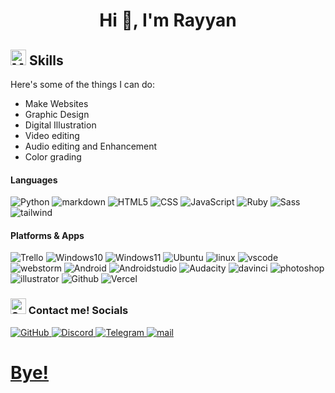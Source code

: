 <h1 align="center">Hi 👋, I'm Rayyan</h1>
<!--
**rayyanmm/rayyanmm** is a ✨ _special_ ✨ repository because its `README.md` (this file) appears on your GitHub profile.
-->

## <img src="https://raw.githubusercontent.com/Tarikul-Islam-Anik/Animated-Fluent-Emojis/master/Emojis/People%20with%20professions/Man%20Technologist%20Light%20Skin%20Tone.png" alt="Man Technologist" width="25" height="25" /> Skills

Here's some of the things I can do:
- Make Websites
- Graphic Design
- Digital Illustration
- Video editing
- Audio editing and Enhancement 
- Color grading

#### Languages
![Python](https://ziadoua.github.io/m3-Markdown-Badges/badges/Python/python2.svg)
![markdown](https://ziadoua.github.io/m3-Markdown-Badges/badges/Markdown/markdown3.svg)
![HTML5](https://ziadoua.github.io/m3-Markdown-Badges/badges/HTML/html3.svg)
![CSS](https://ziadoua.github.io/m3-Markdown-Badges/badges/CSS/css3.svg)
![JavaScript](https://ziadoua.github.io/m3-Markdown-Badges/badges/Javascript/javascript3.svg)
![Ruby](https://ziadoua.github.io/m3-Markdown-Badges/badges/Ruby/ruby3.svg)
![Sass](https://ziadoua.github.io/m3-Markdown-Badges/badges/Sass/sass3.svg)
![tailwind](https://ziadoua.github.io/m3-Markdown-Badges/badges/TailwindCSS/tailwindcss3.svg)


#### Platforms & Apps
![Trello](https://ziadoua.github.io/m3-Markdown-Badges/badges/Trello/trello3.svg)
![Windows10](https://ziadoua.github.io/m3-Markdown-Badges/badges/Windows10/windows103.svg)
![Windows11](https://ziadoua.github.io/m3-Markdown-Badges/badges/Windows11/windows113.svg)
![Ubuntu](https://ziadoua.github.io/m3-Markdown-Badges/badges/Ubuntu/ubuntu3.svg)
![linux](https://ziadoua.github.io/m3-Markdown-Badges/badges/Linux/linux3.svg)
![vscode](https://ziadoua.github.io/m3-Markdown-Badges/badges/VisualStudioCode/visualstudiocode3.svg)
![webstorm](https://ziadoua.github.io/m3-Markdown-Badges/badges/Webstorm/webstorm3.svg)
![Android](https://ziadoua.github.io/m3-Markdown-Badges/badges/Android/android3.svg)
![Androidstudio](https://ziadoua.github.io/m3-Markdown-Badges/badges/AndroidStudio/androidstudio3.svg)
![Audacity](https://ziadoua.github.io/m3-Markdown-Badges/badges/Audacity/audacity3.svg)
![davinci](https://ziadoua.github.io/m3-Markdown-Badges/badges/DaVinciResolve/davinciresolve3.svg)
![photoshop](https://ziadoua.github.io/m3-Markdown-Badges/badges/Photoshop/photoshop3.svg)
![illustrator](https://ziadoua.github.io/m3-Markdown-Badges/badges/Illustrator/illustrator3.svg)
![Github](https://ziadoua.github.io/m3-Markdown-Badges/badges/Github/github3.svg)
![Vercel](https://ziadoua.github.io/m3-Markdown-Badges/badges/Vercel/vercel3.svg)


### <img src="https://raw.githubusercontent.com/Tarikul-Islam-Anik/Animated-Fluent-Emojis/master/Emojis/Smilies/Speech%20Balloon.png" alt="Speech Balloon" width="25" height="25" /> Contact me! Socials
<p>
  <a href="https://github.com/rayyanmm">
    <img src="https://ziadoua.github.io/m3-Markdown-Badges/badges/Github/github2.svg" alt="GitHub">
  </a>
  <a href="https://discord.com/users/628600195806003211">
    <img src="https://ziadoua.github.io/m3-Markdown-Badges/badges/Discord/discord2.svg" alt="Discord">
  </a>
  <a href="https://t.me/rayyanmmm">
    <img src="https://ziadoua.github.io/m3-Markdown-Badges/badges/Telegram/telegram2.svg" alt="Telegram">
  </a>
   <a href="mailto:rayyanbc@keemail.me">
    <img src="https://ziadoua.github.io/m3-Markdown-Badges/badges/Mail/mail3.svg" alt="mail">
  </a>
  <a href="mailto:rayyanbc@keemail.me">
  <!--  <img src="https://ziadoua.github.io/m3-Markdown-Badges/badges/Instagram/instagram3.svg" alt="Instagram">
  </a> -->
</p>

<h1>Bye!</h1>
